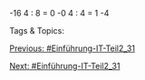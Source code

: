 -16
4 : 8 = 0
-0
4 : 4 = 1
-4

   Tags & Topics:
   

[Previous: #Einführung-IT-Teil2_31](Einführung-IT-Teil2_31.md)

[Next: #Einführung-IT-Teil2_31](Einführung-IT-Teil2_31.md)